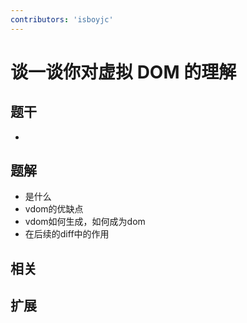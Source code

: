 ```yaml
---
contributors: 'isboyjc'
---
```


# 谈一谈你对虚拟 DOM 的理解


## 题干

- 



## 题解

<!-- ::: details 点我查看题解 -->

- 是什么
- vdom的优缺点
- vdom如何生成，如何成为dom
- 在后续的diff中的作用

<!-- ::: -->



## 相关



## 扩展
